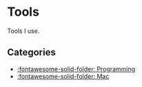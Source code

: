 # Tools

Tools I use.

## Categories

- [:fontawesome-solid-folder: Programming](programming/index.md)
- [:fontawesome-solid-folder: Mac](mac/index.md)
